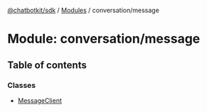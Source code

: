 [@chatbotkit/sdk](../README.md) / [Modules](../modules.md) / conversation/message

# Module: conversation/message

## Table of contents

### Classes

- [MessageClient](../classes/conversation_message.MessageClient.md)

